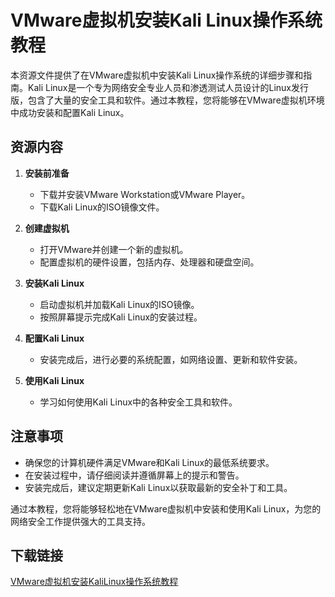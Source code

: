 # VMware虚拟机安装Kali Linux操作系统教程

本资源文件提供了在VMware虚拟机中安装Kali Linux操作系统的详细步骤和指南。Kali Linux是一个专为网络安全专业人员和渗透测试人员设计的Linux发行版，包含了大量的安全工具和软件。通过本教程，您将能够在VMware虚拟机环境中成功安装和配置Kali Linux。

## 资源内容

1. **安装前准备**
   - 下载并安装VMware Workstation或VMware Player。
   - 下载Kali Linux的ISO镜像文件。

2. **创建虚拟机**
   - 打开VMware并创建一个新的虚拟机。
   - 配置虚拟机的硬件设置，包括内存、处理器和硬盘空间。

3. **安装Kali Linux**
   - 启动虚拟机并加载Kali Linux的ISO镜像。
   - 按照屏幕提示完成Kali Linux的安装过程。

4. **配置Kali Linux**
   - 安装完成后，进行必要的系统配置，如网络设置、更新和软件安装。

5. **使用Kali Linux**
   - 学习如何使用Kali Linux中的各种安全工具和软件。

## 注意事项

- 确保您的计算机硬件满足VMware和Kali Linux的最低系统要求。
- 在安装过程中，请仔细阅读并遵循屏幕上的提示和警告。
- 安装完成后，建议定期更新Kali Linux以获取最新的安全补丁和工具。

通过本教程，您将能够轻松地在VMware虚拟机中安装和使用Kali Linux，为您的网络安全工作提供强大的工具支持。

## 下载链接

[VMware虚拟机安装KaliLinux操作系统教程](https://pan.quark.cn/s/0ce20dfbd7ea)